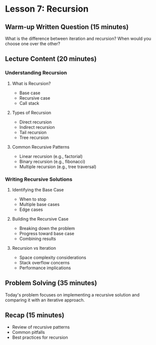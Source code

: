# Lesson 7: Recursion

## Warm-up Written Question (15 minutes)
What is the difference between iteration and recursion? When would you choose one over the other?

## Lecture Content (20 minutes)

### Understanding Recursion
1. What is Recursion?
   - Base case
   - Recursive case
   - Call stack

2. Types of Recursion
   - Direct recursion
   - Indirect recursion
   - Tail recursion
   - Tree recursion

3. Common Recursive Patterns
   - Linear recursion (e.g., factorial)
   - Binary recursion (e.g., fibonacci)
   - Multiple recursion (e.g., tree traversal)

### Writing Recursive Solutions
1. Identifying the Base Case
   - When to stop
   - Multiple base cases
   - Edge cases

2. Building the Recursive Case
   - Breaking down the problem
   - Progress toward base case
   - Combining results

3. Recursion vs Iteration
   - Space complexity considerations
   - Stack overflow concerns
   - Performance implications

## Problem Solving (35 minutes)
Today's problem focuses on implementing a recursive solution and comparing it with an iterative approach.

## Recap (15 minutes)
- Review of recursive patterns
- Common pitfalls
- Best practices for recursion
